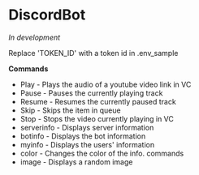 # DiscordBot
 *In development*
 
Replace 'TOKEN_ID' with a token id in .env_sample

**Commands**
* Play - Plays the audio of a youtube video link in VC
* Pause - Pauses the currently playing track
* Resume - Resumes the currently paused track
* Skip - Skips the item in queue
* Stop - Stops the video currently playing in VC
* serverinfo - Displays server information
* botinfo - Displays the bot information
* myinfo - Displays the users' information
* color - Changes the color of the info. commands
* image - Displays a random image 
